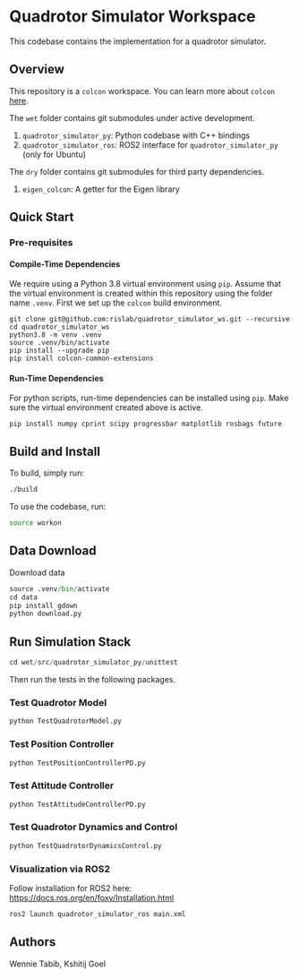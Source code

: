 # Quadrotor Simulator Workspace

This codebase contains the implementation for a quadrotor simulator.

## Overview
This repository is a `colcon` workspace. You can learn more about
`colcon` [here](https://colcon.readthedocs.io/en/released/).

The `wet` folder contains git submodules under active development.
1. `quadrotor_simulator_py`: Python codebase with C++ bindings
2. `quadrotor_simulator_ros`: ROS2 interface for `quadrotor_simulator_py` (only for Ubuntu)

The `dry` folder contains git submodules for third party dependencies.
1. `eigen_colcon`: A getter for the Eigen library

## Quick Start

### Pre-requisites
#### Compile-Time Dependencies
We require using a Python 3.8 virtual environment using `pip`. Assume that the
virtual environment is created within this repository using the folder name
`.venv`. First we set up the `colcon` build environment.

```
git clone git@github.com:rislab/quadrotor_simulator_ws.git --recursive
cd quadrotor_simulator_ws
python3.8 -m venv .venv
source .venv/bin/activate
pip install --upgrade pip
pip install colcon-common-extensions
```

#### Run-Time Dependencies
For python scripts, run-time dependencies can be installed using `pip`. Make sure
the virtual environment created above is active.
```
pip install numpy cprint scipy progressbar matplotlib rosbags future
```

## Build and Install
To build, simply run:

```bash
./build
```

To use the codebase, run:

```bash
source workon
```

## Data Download
Download data
```python
source .venv/bin/activate
cd data
pip install gdown
python download.py
```

## Run Simulation Stack
```python
cd wet/src/quadrotor_simulator_py/unittest
```
Then run the tests in the following packages.

### Test Quadrotor Model
```python
python TestQuadrotorModel.py
```

### Test Position Controller
```python
python TestPositionControllerPD.py
```

### Test Attitude Controller
```python
python TestAttitudeControllerPD.py
```

### Test Quadrotor Dynamics and Control
```python
python TestQuadrotorDynamicsControl.py
```

### Visualization via ROS2
Follow installation for ROS2 here: https://docs.ros.org/en/foxy/Installation.html

```bash
ros2 launch quadrotor_simulator_ros main.xml
```

## Authors
Wennie Tabib, Kshitij Goel
